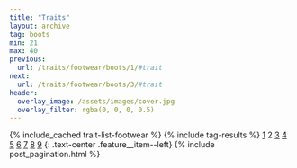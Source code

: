 ```yaml
---
title: "Traits"
layout: archive
tag: boots
min: 21
max: 40
previous:
  url: /traits/footwear/boots/1/#trait
next:
  url: /traits/footwear/boots/3/#trait
header:
  overlay_image: /assets/images/cover.jpg
  overlay_filter: rgba(0, 0, 0, 0.5)
---
```

{% include_cached trait-list-footwear %}
{% include tag-results %}
[1](/traits/footwear/boots/1/#trait) 2 [3](/traits/footwear/boots/3/#trait) [4](/traits/footwear/boots/4/#trait) [5](/traits/footwear/boots/5/#trait) [6](/traits/footwear/boots/6/#trait) [7](/traits/footwear/boots/7/#trait) [8](/traits/footwear/boots/8/#trait) [9](/traits/footwear/boots/9/#trait) 
{: .text-center .feature__item--left}
{% include post_pagination.html %}
